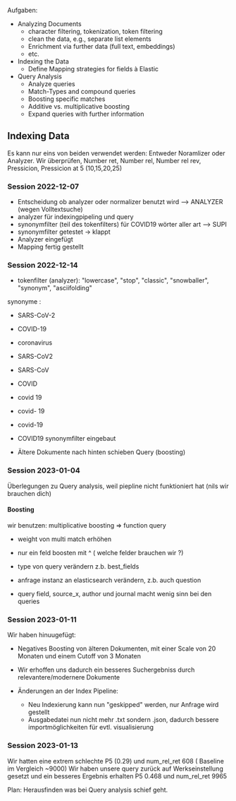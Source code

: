 Aufgaben:

- Analyzing Documents
     - character filtering, tokenization, token filtering
     - clean the data, e.g., separate list elements
     - Enrichment via further data (full text, embeddings)
     - etc.
- Indexing the Data
     - Define Mapping strategies for fields à Elastic
- Query Analysis
     - Analyze queries
     - Match-Types and compound queries
     - Boosting specific matches
     - Additive vs. multiplicative boosting
     - Expand queries with further information


## Indexing Data
Es kann nur eins von beiden verwendet werden: Entweder Noramlizer oder Analyzer.
Wir überprüfen, Number ret, Number rel, Number rel rev, Pressicion, Pressicion at 5 (10,15,20,25)

### Session 2022-12-07

- Entscheidung ob analyzer oder normalizer benutzt wird --> ANALYZER (wegen Volltextsuche)
- analyzer für indexingpipeling und query 
- synonymfilter (teil des tokenfilters) für COVID19 wörter aller art --> SUPI
- synonymfilter getestet -> klappt
- Analyzer eingefügt
- Mapping fertig gestellt


### Session 2022-12-14

- tokenfilter (analyzer): "lowercase", "stop", "classic", "snowballer", "synonym", "asciifolding"
    
synonyme : 
- SARS-CoV-2
- COVID-19
- coronavirus
- SARS-CoV2
- SARS-CoV
- COVID
- covid 19
- covid- 19
- covid-19

- COVID19 synonymfilter eingebaut
- Ältere Dokumente nach hinten schieben Query (boosting)

### Session 2023-01-04

Überlegungen zu Query analysis, weil piepline nicht funktioniert hat (nils wir brauchen dich)

#### Boosting 
wir benutzen: multiplicative boosting => function query 

- weight von multi match erhöhen 
- nur ein feld boosten mit ^ ( welche felder brauchen wir ?)
- type von query verändern z.b. best_fields

- anfrage instanz an elasticsearch verändern, z.b. auch question 
- query field, source_x, author und journal macht wenig sinn bei den queries

### Session 2023-01-11
Wir haben hinuugefügt:

- Negatives Boosting von älteren Dokumenten, mit einer Scale von 20 Monaten und einem Cutoff von 3 Monaten
- Wir erhoffen uns dadurch ein besseres Suchergebniss durch relevantere/modernere Dokumente

- Änderungen an der Index Pipeline:
     - Neu Indexierung kann nun "geskipped" werden, nur Anfrage wird gestellt
     - Ausgabedatei nun nicht mehr .txt sondern .json, dadurch bessere importmöglichkeiten für evtl. visualisierung 
 
 ### Session 2023-01-13
 
 Wir hatten eine extrem schlechte P5 (0.29) und num_rel_ret 608 ( Baseline im Vergleich ~9000)
 Wir haben unsere query zurück auf Werkseinstellung gesetzt und ein besseres Ergebnis erhalten P5 0.468 und num_rel_ret 9965
 
 Plan: Herausfinden was bei Query analysis schief geht.
